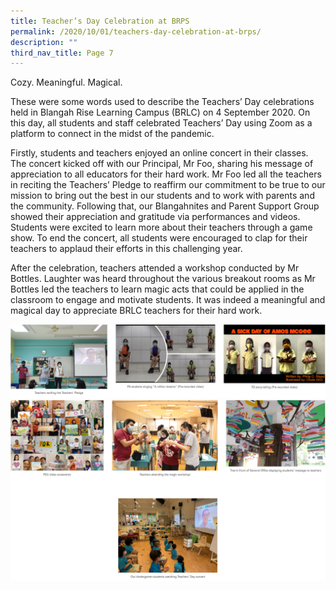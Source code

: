 ```yaml
---
title: Teacher’s Day Celebration at BRPS
permalink: /2020/10/01/teachers-day-celebration-at-brps/
description: ""
third_nav_title: Page 7
---
```

<p>Cozy. Meaningful. Magical.</p>
<p>These were some words used to describe the Teachers&rsquo; Day celebrations held in Blangah Rise Learning Campus (BRLC) on 4 September 2020. On this day, all students and staff celebrated Teachers&rsquo; Day using Zoom as a platform to connect in the midst of the pandemic.</p>
<p>Firstly, students and teachers enjoyed an online concert in their classes. The concert kicked off with our Principal, Mr Foo, sharing his message of appreciation to all educators for their hard work. Mr Foo led all the teachers in reciting the Teachers&rsquo; Pledge to reaffirm our commitment to be true to our mission to bring out the best in our students and to work with parents and the community. Following that, our Blangahnites and Parent Support Group showed their appreciation and gratitude via performances and videos. Students were excited to learn more about their teachers through a game show. To end the concert, all students were encouraged to clap for their teachers to applaud their efforts in this challenging year.</p>
<p>After the celebration, teachers attended a workshop conducted by Mr Bottles. Laughter was heard throughout the various breakout rooms as Mr Bottles led the teachers to learn magic acts that could be applied in the classroom to engage and motivate students. It was indeed a meaningful and magical day to appreciate BRLC teachers for their hard work.</p>

![](/images/tdc1.png)
![](/images/tdc2.png)